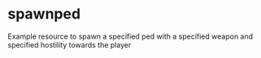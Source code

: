 # spawnped
Example resource to spawn a specified ped with a specified weapon and specified hostility towards the player

